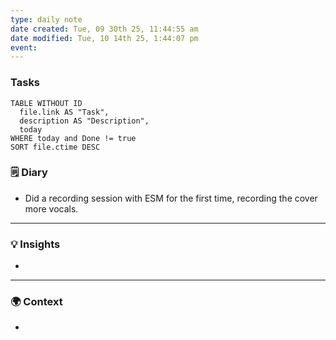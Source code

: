```yaml
---
type: daily note
date created: Tue, 09 30th 25, 11:44:55 am
date modified: Tue, 10 14th 25, 1:44:07 pm
event:
---
```


### Tasks

```dataview
TABLE WITHOUT ID
  file.link AS "Task",
  description AS "Description",
  today
WHERE today and Done != true
SORT file.ctime DESC
```



### 🗒️ Diary
-  Did a recording session with ESM for the first time, recording the cover more vocals.


---

### 💡 Insights
-


---

### 🌍 Context
-
